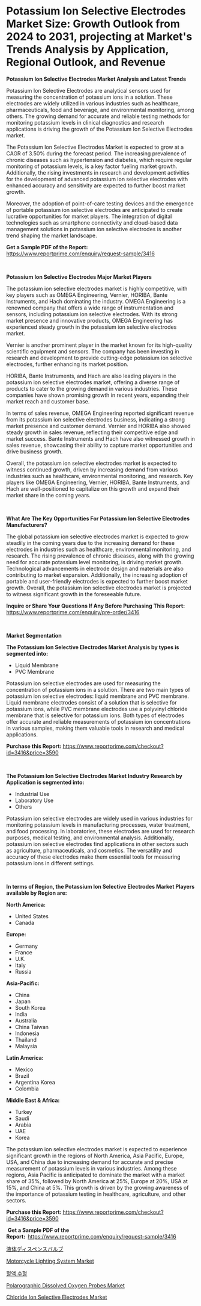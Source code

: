 <p><h1>Potassium Ion Selective Electrodes Market Size: Growth Outlook from 2024 to 2031, projecting at Market's Trends Analysis by Application, Regional Outlook, and Revenue</h1></p><p><strong>Potassium Ion Selective Electrodes Market Analysis and Latest Trends</strong></p>
<p><p>Potassium Ion Selective Electrodes are analytical sensors used for measuring the concentration of potassium ions in a solution. These electrodes are widely utilized in various industries such as healthcare, pharmaceuticals, food and beverage, and environmental monitoring, among others. The growing demand for accurate and reliable testing methods for monitoring potassium levels in clinical diagnostics and research applications is driving the growth of the Potassium Ion Selective Electrodes market.</p><p>The Potassium Ion Selective Electrodes Market is expected to grow at a CAGR of 3.50% during the forecast period. The increasing prevalence of chronic diseases such as hypertension and diabetes, which require regular monitoring of potassium levels, is a key factor fueling market growth. Additionally, the rising investments in research and development activities for the development of advanced potassium ion selective electrodes with enhanced accuracy and sensitivity are expected to further boost market growth.</p><p>Moreover, the adoption of point-of-care testing devices and the emergence of portable potassium ion selective electrodes are anticipated to create lucrative opportunities for market players. The integration of digital technologies such as smartphone connectivity and cloud-based data management solutions in potassium ion selective electrodes is another trend shaping the market landscape.</p></p>
<p><strong>Get a Sample PDF of the Report:&nbsp;</strong> <a href="https://www.reportprime.com/enquiry/request-sample/3416">https://www.reportprime.com/enquiry/request-sample/3416</a></p>
<p>&nbsp;</p>
<p><strong>Potassium Ion Selective Electrodes Major Market Players</strong></p>
<p><p>The potassium ion selective electrodes market is highly competitive, with key players such as OMEGA Engineering, Vernier, HORIBA, Bante Instruments, and Hach dominating the industry. OMEGA Engineering is a renowned company that offers a wide range of instrumentation and sensors, including potassium ion selective electrodes. With its strong market presence and innovative products, OMEGA Engineering has experienced steady growth in the potassium ion selective electrodes market.</p><p>Vernier is another prominent player in the market known for its high-quality scientific equipment and sensors. The company has been investing in research and development to provide cutting-edge potassium ion selective electrodes, further enhancing its market position.</p><p>HORIBA, Bante Instruments, and Hach are also leading players in the potassium ion selective electrodes market, offering a diverse range of products to cater to the growing demand in various industries. These companies have shown promising growth in recent years, expanding their market reach and customer base.</p><p>In terms of sales revenue, OMEGA Engineering reported significant revenue from its potassium ion selective electrodes business, indicating a strong market presence and customer demand. Vernier and HORIBA also showed steady growth in sales revenue, reflecting their competitive edge and market success. Bante Instruments and Hach have also witnessed growth in sales revenue, showcasing their ability to capture market opportunities and drive business growth.</p><p>Overall, the potassium ion selective electrodes market is expected to witness continued growth, driven by increasing demand from various industries such as healthcare, environmental monitoring, and research. Key players like OMEGA Engineering, Vernier, HORIBA, Bante Instruments, and Hach are well-positioned to capitalize on this growth and expand their market share in the coming years.</p></p>
<p>&nbsp;</p>
<p><strong>What Are The Key Opportunities For Potassium Ion Selective Electrodes Manufacturers?</strong></p>
<p><p>The global potassium ion selective electrodes market is expected to grow steadily in the coming years due to the increasing demand for these electrodes in industries such as healthcare, environmental monitoring, and research. The rising prevalence of chronic diseases, along with the growing need for accurate potassium level monitoring, is driving market growth. Technological advancements in electrode design and materials are also contributing to market expansion. Additionally, the increasing adoption of portable and user-friendly electrodes is expected to further boost market growth. Overall, the potassium ion selective electrodes market is projected to witness significant growth in the foreseeable future.</p></p>
<p><strong>Inquire or Share Your Questions If Any Before Purchasing This Report:</strong> <a href="https://www.reportprime.com/enquiry/pre-order/3416">https://www.reportprime.com/enquiry/pre-order/3416</a></p>
<p>&nbsp;</p>
<p><strong>Market Segmentation</strong></p>
<p><strong>The Potassium Ion Selective Electrodes Market Analysis by types is segmented into:</strong></p>
<p><ul><li>Liquid Membrane</li><li>PVC Membrane</li></ul></p>
<p><p>Potassium ion selective electrodes are used for measuring the concentration of potassium ions in a solution. There are two main types of potassium ion selective electrodes: liquid membrane and PVC membrane. Liquid membrane electrodes consist of a solution that is selective for potassium ions, while PVC membrane electrodes use a polyvinyl chloride membrane that is selective for potassium ions. Both types of electrodes offer accurate and reliable measurements of potassium ion concentrations in various samples, making them valuable tools in research and medical applications.</p></p>
<p><strong>Purchase this Report:&nbsp;</strong><a href="https://www.reportprime.com/checkout?id=3416&price=3590">https://www.reportprime.com/checkout?id=3416&price=3590</a></p>
<p>&nbsp;</p>
<p><strong>The Potassium Ion Selective Electrodes Market Industry Research by Application is segmented into:</strong></p>
<p><ul><li>Industrial Use</li><li>Laboratory Use</li><li>Others</li></ul></p>
<p><p>Potassium ion selective electrodes are widely used in various industries for monitoring potassium levels in manufacturing processes, water treatment, and food processing. In laboratories, these electrodes are used for research purposes, medical testing, and environmental analysis. Additionally, potassium ion selective electrodes find applications in other sectors such as agriculture, pharmaceuticals, and cosmetics. The versatility and accuracy of these electrodes make them essential tools for measuring potassium ions in different settings.</p></p>
<p>&nbsp;</p>
<p><strong>In terms of Region, the Potassium Ion Selective Electrodes Market Players available by Region are:</strong></p>
<p>
    <p> <strong> North America: </strong>
        <ul>
            <li>United States</li>
            <li>Canada</li>
        </ul>
        </p> 
    <p> <strong> Europe: </strong>
        <ul>
            <li>Germany</li>
            <li>France</li>
            <li>U.K.</li>
            <li>Italy</li>
            <li>Russia</li>
        </ul>
        </p> 
    <p> <strong> Asia-Pacific: </strong>
        <ul>
            <li>China</li>
            <li>Japan</li>
            <li>South Korea</li>
            <li>India</li>
            <li>Australia</li>
            <li>China Taiwan</li>
            <li>Indonesia</li>
            <li>Thailand</li>
            <li>Malaysia</li>
        </ul>
        </p> 
    <p> <strong> Latin America: </strong>
        <ul>
            <li>Mexico</li>
            <li>Brazil</li>
            <li>Argentina Korea</li>
            <li>Colombia</li>
        </ul>
        </p> 
    <p> <strong> Middle East & Africa: </strong>
        <ul>
            <li>Turkey</li>
            <li>Saudi</li>
            <li>Arabia</li>
            <li>UAE</li>
            <li>Korea</li>
        </ul>
    </p>
    </p>
<p><p>The potassium ion selective electrodes market is expected to experience significant growth in the regions of North America, Asia Pacific, Europe, USA, and China due to increasing demand for accurate and precise measurement of potassium levels in various industries. Among these regions, Asia Pacific is anticipated to dominate the market with a market share of 35%, followed by North America at 25%, Europe at 20%, USA at 15%, and China at 5%. This growth is driven by the growing awareness of the importance of potassium testing in healthcare, agriculture, and other sectors.</p></p>
<p><strong>Purchase this Report: </strong><a href="https://www.reportprime.com/checkout?id=3416&price=3590">https://www.reportprime.com/checkout?id=3416&price=3590</a></p>
<p>&nbsp;<strong>Get a Sample PDF of the Report:&nbsp;&nbsp;</strong><a href="https://www.reportprime.com/enquiry/request-sample/3416">https://www.reportprime.com/enquiry/request-sample/3416</a></p>
<p><strong></strong></p>
<p><p><a href="https://github.com/dzy793153605/Market-Research-Report-List-1/blob/main/888456414154.md">液体ディスペンスバルブ</a></p><p><a href="https://issuu.com/reportprime-2/docs/motorcycle-lighting-system-market-size-2030.pptx">Motorcycle Lighting System Market</a></p><p><a href="https://medium.com/@moulafa/%ED%98%88%EC%95%A1-%EC%88%98%ED%98%88-%EC%8B%9C%EC%9E%A5-%EC%8B%9C%EC%9E%A5-cagr-%EC%8B%9C%EC%9E%A5-%EB%8F%99%ED%96%A5-%EB%B0%8F-%EC%84%B1%EC%9E%A5-%EC%A0%84%EB%9E%B5%EC%97%90-%EB%8C%80%ED%95%9C-%ED%86%B5%EC%B0%B0%EB%A0%A5-c70f51ac8e18">혈액 수혈</a></p><p><a href="https://github.com/marloy8/Market-Research-Report-List-3/blob/main/polarographic-dissolved-oxygen-probes-market.md">Polarographic Dissolved Oxygen Probes Market</a></p><p><a href="https://github.com/jj19131/Market-Research-Report-List-2/blob/main/chloride-ion-selective-electrodes-market.md">Chloride Ion Selective Electrodes Market</a></p></p>